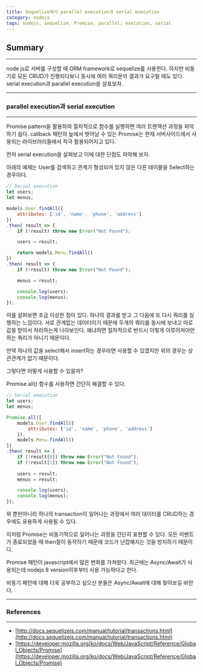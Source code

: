 ```yaml
---
title: Sequelize에서 parallel execution과 serial execution
category: nodejs
tags: nodejs, sequelize, Promise, parallel, execution, serial
---
```


## Summary
---
 node js로 서버를 구성할 때 ORM framework로 sequelize를 사용한다. 
 하지만 비동기로 모든 CRUD가 진행되다보니 동시에 여러 쿼리문의 결과가 요구될 때도 있다.
 serial execution과 parallel execution을 살표보자.

---
### parallel execution과 serial execution
---

 Promise pattern을 활용하여 절차적으로 함수를 실행하면 여러 트랜잭션 과정을 파악하기 쉽다.
 callback 패턴의 늪에서 벗어날 수 있는 Promise는 현재 서버사이드에서 사용되는 라이브러리들에서
 적극 활용되어지고 있다.

 먼저 serial execution을 살펴보고 이에 대한 단점도 파악해 보자.

 아래의 예제는 User를 검색하고 관계가 형성되어 있지 않은 다른 테이블을 Select하는 경우이다.

```javascript
// Serial execution
let users;
let menus;

models.User.findAll({
    attributes: ['id', 'name', 'phone', 'address']
})
.then( result => {
    if (!result) throw new Error("Not Found");

    users = result;

    return models.Menu.findAll()
})
.then( result => {
    if (!result) throw new Error("Not Found");

    menus = result;

    console.log(users);
    console.log(menus);
});
```

이를 살펴보면 조금 이상한 점이 있다. 하나의 결과를 받고 그 다음에 또 다시 쿼리를 실행하는 느낌이다.
서로 관계없는 데이터이기 때문에 두개의 쿼리를 동시에 보내고 따로 값을 받아서 처리하는게 나아보인다.
왜냐하면 절차적으로 반드시 이렇게 이루어져야만 하는 쿼리가 아니기 때문이다.

만약 하나의 값을 select해서 insert하는 경우라면 사용할 수 있겠지만 위의 경우는 상관관계가 없기 때문이다.

그렇다면 어떻게 사용할 수 있을까?

Promise.all() 함수를 사용하면 간단히 해결할 수 있다.
```javascript
// Serial execution
let users;
let menus;

Promise.all([
    models.User.findAll({
        attributes: ['id', 'name', 'phone', 'address']
    }),
    models.Menu.findAll()
])
.then( result => {
    if (!result[0]) throw new Error("Not Found");
    if (!result[1]) throw new Error("Not Found");
    
    users = result;
    menus = result;

    console.log(users);
    console.log(menus);
});
```

위 뿐만아니라 하나의 transaction이 일어나는 과정에서 여러 데이터를 CRUD하는 경우에도 유용하게 사용될 수 있다.

이처럼 Promise는 비동기적으로 일어나는 과정을 간단히 표현할 수 있다.
모든 이벤트가 종료되었을 때 then절이 동작하기 때문에 코드가 난잡해지는 것을 방지하기 때문이다.

Promise 패턴이 javascript에서 많은 변화를 가져왔다. 
최근에는 Async/Await가 사용되는데 nodejs 8 version이후부터 사용 가능하다고 한다.

비동기 패턴에 대해 더욱 공부하고 싶으신 분들은 Async/Await에 대해 찾아보길 바란다.

---
### References
---
- [http://docs.sequelizejs.com/manual/tutorial/transactions.html](http://docs.sequelizejs.com/manual/tutorial/transactions.html)
- [https://developer.mozilla.org/ko/docs/Web/JavaScript/Reference/Global_Objects/Promise](https://developer.mozilla.org/ko/docs/Web/JavaScript/Reference/Global_Objects/Promise)